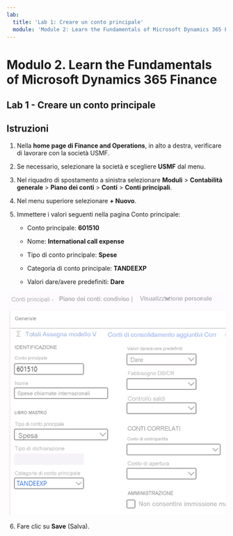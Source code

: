 ```yaml
---
lab:
  title: 'Lab 1: Creare un conto principale'
  module: 'Module 2: Learn the Fundamentals of Microsoft Dynamics 365 Finance'
---
```

    
# <a name="module-2-learn-the-fundamentals-of-microsoft-dynamics-365-finance"></a>Modulo 2. Learn the Fundamentals of Microsoft Dynamics 365 Finance
    
## <a name="lab-1---create-a-main-account"></a>Lab 1 - Creare un conto principale

## <a name="instructions"></a>Istruzioni

1. Nella **home page di Finance and Operations**, in alto a destra, verificare di lavorare con la società USMF.

2. Se necessario, selezionare la società e scegliere **USMF** dal menu.

3. Nel riquadro di spostamento a sinistra selezionare **Moduli** > **Contabilità generale** > **Piano dei conti** > **Conti** > **Conti principali**.

4. Nel menu superiore selezionare **+ Nuovo**.

5. Immettere i valori seguenti nella pagina Conto principale:

    - Conto principale: **601510**

    - Nome: **International call expense**

    - Tipo di conto principale: **Spese**

    - Categoria di conto principale: **TANDEEXP**

    - Valori dare/avere predefiniti: **Dare**

 ![Screenshot del piano dei conti dei conti principali: Pagina condivisa con i campi compilati dal passaggio 5](./media/m-002-explore-general-ledgers-in-microsoft-dynamics-365-finance-03.png)

6. Fare clic su **Save** (Salva).
